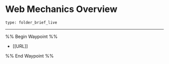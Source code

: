 # Web Mechanics Overview
 
```ccard
type: folder_brief_live
```
 

---

%% Begin Waypoint %%
- [[URL]]

%% End Waypoint %%